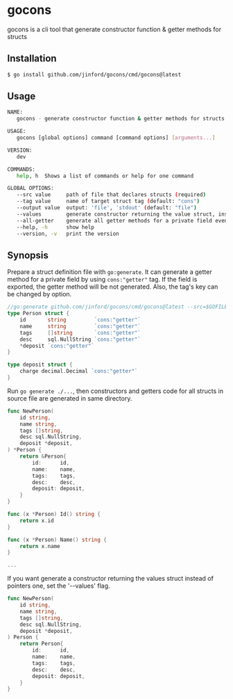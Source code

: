# gocons

gocons is a cli tool that generate constructor function & getter methods for structs

## Installation

```bash
$ go install github.com/jinford/gocons/cmd/gocons@latest
```

## Usage

```bash
NAME:
   gocons - generate constructor function & getter methods for structs

USAGE:
   gocons [global options] command [command options] [arguments...]

VERSION:
   dev

COMMANDS:
   help, h  Shows a list of commands or help for one command

GLOBAL OPTIONS:
   --src value     path of file that declares structs (required)
   --tag value     name of target struct tag (default: "cons")
   --output value  output: 'file', 'stdout' (default: "file")
   --values        generate constructor returning the value struct, instead of the pointer one (default: false)
   --all-getter    generate all getter methods for a private field even without struct tag (default: false)
   --help, -h      show help
   --version, -v   print the version
```

## Synopsis

Prepare a struct definition file with `go:generate`. It can generate a getter method for a private field by using `cons:"getter"` tag. If the field is exported, the getter method will be not generated. Also, the tag's key can be changed by option.

```go
//go:generate github.com/jinford/gocons/cmd/gocons@latest --src=$GOFILE
type Person struct {
    id       string         `cons:"getter"`
    name     string         `cons:"getter"`
    tags     []string       `cons:"getter"`
    desc     sql.NullString `cons:"getter"`
    *deposit `cons:"getter"`
}

type deposit struct {
    charge decimal.Decimal `cons:"getter"`
}
```

Run `go generate ./...`, then constructors and getters code for all structs in source file are generated in same directory.

```go
func NewPerson(
	id string,
	name string,
	tags []string,
	desc sql.NullString,
	deposit *deposit,
) *Person {
	return &Person{
		id:      id,
		name:    name,
		tags:    tags,
		desc:    desc,
		deposit: deposit,
	}
}

func (x *Person) Id() string {
	return x.id
}

func (x *Person) Name() string {
	return x.name
}

...

```

If you want generate a constructor returning the values struct instead of pointers one, set the '--values' flag.

```go
func NewPerson(
	id string,
	name string,
	tags []string,
	desc sql.NullString,
	deposit *deposit,
) Person {
	return Person{
		id:      id,
		name:    name,
		tags:    tags,
		desc:    desc,
		deposit: deposit,
	}
}

```
